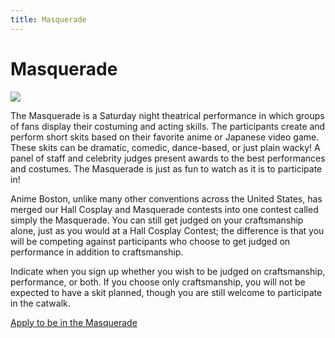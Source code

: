 ```yaml
---
title: Masquerade
---
```

# Masquerade

<div class="text-center">
  <img src="https://www.animeboston.com/images/cosplay/masquerade_faq/masquerade_faq_1.png" class="img-fluid">
</div>

The Masquerade is a Saturday night theatrical performance in which groups of fans display their costuming and acting skills. The participants create and perform short skits based on their favorite anime or Japanese video game. These skits can be dramatic, comedic, dance-based, or just plain wacky! A panel of staff and celebrity judges present awards to the best performances and costumes. The Masquerade is just as fun to watch as it is to participate in!

Anime Boston, unlike many other conventions across the United States, has merged our Hall Cosplay and Masquerade contests into one contest called simply the Masquerade. You can still get judged on your craftsmanship alone, just as you would at a Hall Cosplay Contest; the difference is that you will be competing against participants who choose to get judged on performance in addition to craftsmanship.

Indicate when you sign up whether you wish to be judged on craftsmanship, performance, or both. If you choose only craftsmanship, you will not be expected to have a skit planned, though you are still welcome to participate in the catwalk.

<a href="/AB-Site-Redesign/participation/cosplay/masquerade.html" class="btn btn-primary float-right">Apply to be in the Masquerade</a>
